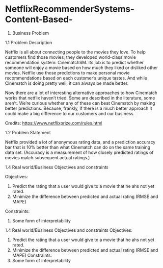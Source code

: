 # NetflixRecommenderSystems-Content-Based-

1. Business Problem

1.1 Problem Description

Netflix is all about connecting people to the movies they love. To help customers find those
movies, they developed world-class movie recommendation system: CinematchSM. Its job is to
predict whether someone will enjoy a movie based on how much they liked or disliked other
movies. Netflix use those predictions to make personal movie recommendations based on each
customer’s unique tastes. And while Cinematch is doing pretty well, it can always be made
better.

Now there are a lot of interesting alternative approaches to how Cinematch works that netflix
haven’t tried. Some are described in the literature, some aren’t. We’re curious whether any of
these can beat Cinematch by making better predictions. Because, frankly, if there is a much
better approach it could make a big difference to our customers and our business.

Credits: https://www.netflixprize.com/rules.html

1.2 Problem Statement

Netflix provided a lot of anonymous rating data, and a prediction accuracy bar that is 10% better
than what Cinematch can do on the same training data set. (Accuracy is a measurement of how
closely predicted ratings of movies match subsequent actual ratings.)

1.4 Real world/Business Objectives and constraints

Objectives:
1. Predict the rating that a user would give to a movie that he ahs not yet rated.
2. Minimize the difference between predicted and actual rating (RMSE and MAPE)

Constraints:
1. Some form of interpretability

1.4 Real world/Business Objectives and constraints
Objectives:
1. Predict the rating that a user would give to a movie that he ahs not yet rated.
2. Minimize the difference between predicted and actual rating (RMSE and MAPE)
Constraints:
1. Some form of interpretability
